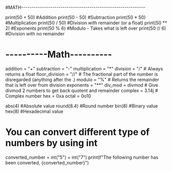 #MATH------------------------------------------------------------

print(50 + 50) #Addition
print(50 - 50) #Subtraction
print(50 * 50) #Multiplication
print(50 / 50) #Division with remainder (or a float)
print(50 ** 2) #Exponents 
print(50 % 6) #Modulo - Takes what is left over
print(50 // 6) #Division with no remainder

# ----------Math----------
addition = "+"
subtraction = "-"
multiplication = "*"
division = "/"  # Always returns a float
floor_division = "//"  # The fractional part of the number is disregarded (anything after the .)
modulo = "%"  # Returns the remainder that is left over from division
exponents = "**"
div_mod = divmod  # Give divmod 2 numbers to get back quotent and remainder 
complex = 3.14j # Complex number
hex = 0xa
octal = 0o10

abs(4) #Absolute value
round(8.4) #Round number
bin(8) #Binary value
hex(8) #Hexadecimal value

# You can convert different type of numbers by using int
converted_number = int("5") + int("7")
print(f"The following number has been converted, {converted_number}")